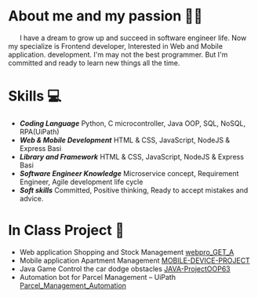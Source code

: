 # About me and my passion 👩‍💻

&nbsp;&nbsp;&nbsp;&nbsp;&nbsp;&nbsp;I have a dream to grow up and succeed in software engineer life. Now my specialize is Frontend developer, Interested in Web and Mobile application. development. I'm may not the best programmer. But I'm committed and ready to learn new things all the time.

# Skills 💻
* ***Coding Language*** Python, C microcontroller, Java OOP, SQL, NoSQL, RPA(UiPath)
* ***Web & Mobile Development*** HTML & CSS, JavaScript, NodeJS & Express Basi
* ***Library and Framework*** HTML & CSS, JavaScript, NodeJS & Express Basi
* ***Software Engineer Knowledge*** Microservice concept, Requirement Engineer, Agile development life cycle
* ***Soft skills*** Committed, Positive thinking, Ready to accept mistakes and advice.

# In Class Project 📌

* Web application Shopping and Stock Management <a href="https://github.com/fluke1352/webpro_GET_A/tree/main/finalproject">webpro_GET_A</a>
* Mobile application Apartment Management <a href="https://github.com/macsakarn/MOBILE-DEVICE-PROJECT">MOBILE-DEVICE-PROJECT</a>
* Java Game Control the car dodge obstacles <a href="https://github.com/bankjirayuth/JAVA-ProjectOOP63">JAVA-ProjectOOP63</a>
* Automation bot for Parcel Management – UiPath <a href="https://github.com/bankjirayuth/Parcel_Management_Automation--RPAbot_UiPath">Parcel_Management_Automation</a>
